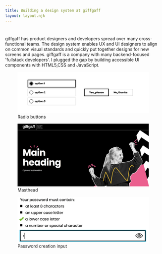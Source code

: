 ```yaml
---
title: Building a design system at giffgaff
layout: layout.njk
---
```


<div style="margin-top: 40px" class="two-col">
<div>
giffgaff has product designers and developers spread over many cross-functional teams. The design system enables UX and UI designers to align on common visual standards and quickly put together designs for new screens and pages. giffgaff is a company with many backend-focused 'fullstack developers'. I plugged the gap by building accessible UI components with HTML5,CSS and JavaScript.

</div>

<div>
<figure>
  <img src="/assets/form-elements.png" alt="Screenshot of radio button components">
  <figcaption>Radio buttons</figcaption>
</figure>

<figure>
<img src="/assets/masthead.png" alt="Screenshot of giffgaff masthead component">
  <figcaption>Masthead</figcaption>
</figure>

<figure>
<img src="/assets/password.png" alt="Screenshot of giffgaff password component">
  <figcaption>Password creation input</figcaption>
</figure>
</div>

</div>